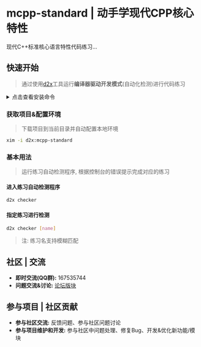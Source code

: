 # mcpp-standard | 动手学现代CPP核心特性

现代C++标准核心语言特性代码练习...

## 快速开始

> 通过使用[d2x](https://github.com/d2learn/xlings)工具运行**编译器驱动开发模式**(自动化检测)进行代码练习

<details>
  <summary>点击查看安装命令</summary>

---

#### Linux

```bash
curl -fsSL https://d2learn.org/xlings-install.sh | bash
```

#### Windows - PowerShell

```bash
Invoke-Expression (Invoke-Webrequest 'https://d2learn.org/xlings-install.ps1.txt' -UseBasicParsing).Content
```

> 注: xlings包含所需的xim和d2x工具 -> [详情](https://d2learn.org/xlings)

---

</details>

### 获取项目&配置环境

> 下载项目到当前目录并自动配置本地环境

```bash
xim -i d2x:mcpp-standard
```

### 基本用法

> 运行练习自动检测程序, 根据控制台的错误提示完成对应的练习

#### 进入练习自动检测程序

```bash
d2x checker
```

#### 指定练习进行检测

```bash
d2x checker [name]
```

> 注: 练习名支持模糊匹配

## 社区 | 交流

- **即时交流(QQ群):** 167535744
- **问题交流&讨论:** [论坛版块](https://forum.d2learn.org/category/5)

## 参与项目 | 社区贡献

- **参与社区交流:** 反馈问题、参与社区问题讨论
- **参与项目维护和开发:** 参与社区中问题处理、修复Bug、开发&优化新功能/模块